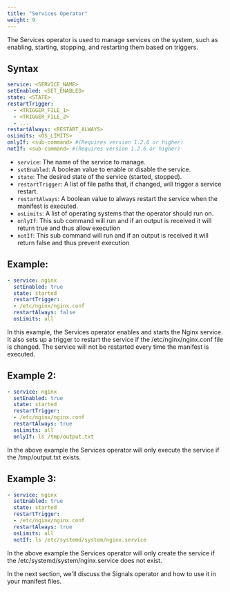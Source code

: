 ```yaml
---
title: "Services Operator"
weight: 9
---
```

The Services operator is used to manage services on the system, such as enabling, starting, stopping, and restarting them based on triggers.

## Syntax

```yaml
service: <SERVICE_NAME>
setEnabled: <SET_ENABLED>
state: <STATE>
restartTrigger:
  - <TRIGGER_FILE_1>
  - <TRIGGER_FILE_2>
  - ...
restartAlways: <RESTART_ALWAYS>
osLimits: <OS_LIMITS>
onlyIf: <sub-command> #(Requires version 1.2.6 or higher)
notIf: <sub-command> #(Requires version 1.2.6 or higher)
```

* `service`: The name of the service to manage.
* `setEnabled`: A boolean value to enable or disable the service.
* `state`: The desired state of the service (started, stopped).
* `restartTrigger`: A list of file paths that, if changed, will trigger a service restart.
* `restartAlways`: A boolean value to always restart the service when the manifest is executed.
* `osLimits`: A list of operating systems that the operator should run on.
* `onlyIf`: This sub command will run and if an output is received it will return true and thus allow execution
* `notIf`: This sub command will run and if an output is received it will return false and thus prevent execution

## Example:

```yaml
- service: nginx
  setEnabled: true
  state: started
  restartTrigger:
  - /etc/nginx/nginx.conf
  restartAlways: false
  osLimits: all
```

In this example, the Services operator enables and starts the Nginx service. It also sets up a trigger to restart the service if the /etc/nginx/nginx.conf file is changed. The service will not be restarted every time the manifest is executed.

## Example 2:

```yaml
- service: nginx
  setEnabled: true
  state: started
  restartTrigger:
  - /etc/nginx/nginx.conf
  restartAlways: true
  osLimits: all
  onlyIf: ls /tmp/output.txt
```

In the above example the Services operator will only execute the service if the /tmp/output.txt exists.

## Example 3:

```yaml
- service: nginx
  setEnabled: true
  state: started
  restartTrigger:
  - /etc/nginx/nginx.conf
  restartAlways: true
  osLimits: all
  notIf: ls /etc/systemd/system/nginx.service
```

In the above example the Services operator will only create the service if the /etc/systemd/system/nginx.service does not exist.


In the next section, we'll discuss the Signals operator and how to use it in your manifest files.